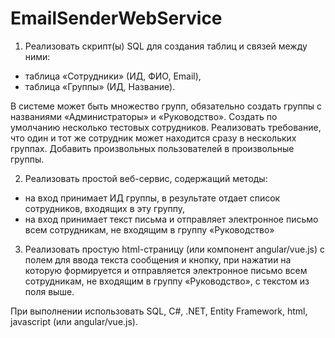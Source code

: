 # EmailSenderWebService
1) Реализовать скрипт(ы) SQL для создания таблиц и связей между ними:
- таблица «Сотрудники» (ИД, ФИО, Email),
- таблица «Группы» (ИД, Название).

В системе может быть множество групп, обязательно создать группы с названиями «Администраторы» и «Руководство».
Создать по умолчанию несколько тестовых сотрудников.
Реализовать требование, что один и тот же сотрудник может находится сразу в нескольких группах. Добавить произвольных пользователей в произвольные группы.

2) Реализовать простой веб-сервис, содержащий методы:
- на вход принимает ИД группы, в результате отдает список сотрудников, входящих в эту группу,
- на вход принимает текст письма и отправляет электронное письмо всем сотрудникам, не входящим в группу «Руководство»

3) Реализовать простую html-страницу (или компонент angular/vue.js) с полем для ввода текста сообщения и кнопку, при нажатии на которую формируется и отправляется электронное письмо всем сотрудникам, не входящим в группу «Руководство», с текстом из поля выше.

При выполнении использовать SQL, C#, .NET, Entity Framework, html, javascript (или angular/vue.js).
